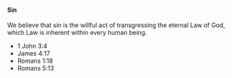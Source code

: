 #### Sin

We believe that sin is the willful act of transgressing the eternal Law of God, which Law is inherent within every human being.

* 1 John 3:4
* James 4:17
* Romans 1:18
* Romans 5:13
